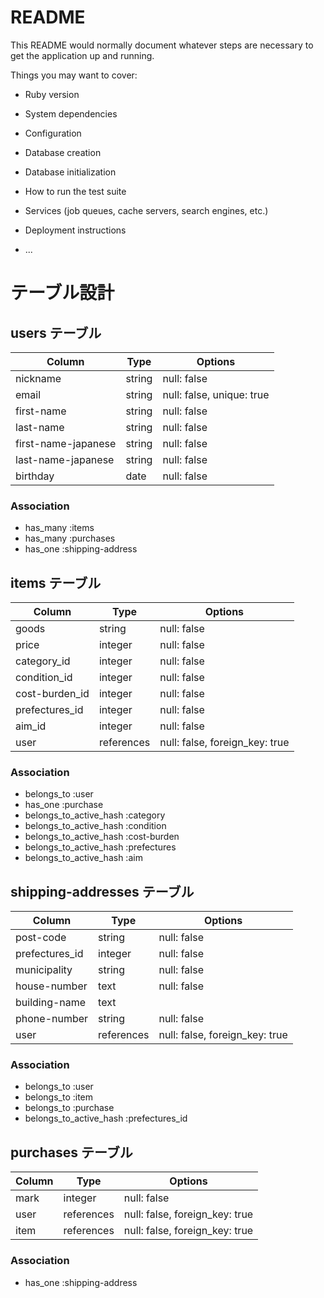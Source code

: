 # README

This README would normally document whatever steps are necessary to get the
application up and running.

Things you may want to cover:

* Ruby version

* System dependencies

* Configuration

* Database creation

* Database initialization

* How to run the test suite

* Services (job queues, cache servers, search engines, etc.)

* Deployment instructions

* ...

# テーブル設計

## users テーブル

| Column              | Type    | Options                   |
| ------------------- | ------- | ------------------------- |
| nickname            | string  | null: false               |
| email               | string  | null: false, unique: true |
| first-name          | string  | null: false               |
| last-name           | string  | null: false               |
| first-name-japanese | string  | null: false               |
| last-name-japanese  | string  | null: false               |
| birthday            | date    | null: false               |


### Association

- has_many :items
- has_many :purchases
- has_one :shipping-address

## items テーブル

| Column         | Type       | Options                         |
| -------------- | ---------- | ------------------------------- |
| goods          | string     | null: false                     |
| price          | integer    | null: false                     |
| category_id    | integer    | null: false                     |
| condition_id   | integer    | null: false                     |
| cost-burden_id | integer    | null: false                     |
| prefectures_id | integer    | null: false                     |
| aim_id         | integer    | null: false                     |
| user           | references | null: false, foreign_key: true  |

### Association

- belongs_to :user
- has_one :purchase
- belongs_to_active_hash :category
- belongs_to_active_hash :condition
- belongs_to_active_hash :cost-burden
- belongs_to_active_hash :prefectures
- belongs_to_active_hash :aim


## shipping-addresses テーブル

| Column           | Type       | Options                        |
| ---------------- | ---------- | ------------------------------ |
| post-code        | string     | null: false                    |
| prefectures_id   | integer    | null: false                    |
| municipality     | string     | null: false                    |
| house-number     | text       | null: false                    |
| building-name    | text       |                                |
| phone-number     | string     | null: false                    |
| user             | references | null: false, foreign_key: true |

### Association
- belongs_to :user
- belongs_to :item
- belongs_to :purchase
- belongs_to_active_hash :prefectures_id


## purchases テーブル

| Column        | Type       | Options                        |
| ------------- | ---------- | ------------------------------ |
| mark          | integer    | null: false                    |
| user          | references | null: false, foreign_key: true |
| item          | references | null: false, foreign_key: true |

### Association
- has_one :shipping-address
